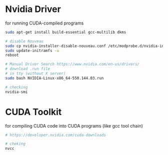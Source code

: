 # Nvidia Driver

for running CUDA-compiled programs

```sh
sudo apt-get install build-essential gcc-multilib dkms

# disable Nouveau
sudo cp nvidia-installer-disable-nouveau.conf /etc/modprobe.d/nvidia-installer-disable-nouveau.conf
sudo update-initramfs -u
reboot

# Manual Driver Search https://www.nvidia.com/en-us/drivers/
# download .run file
# in tty (without X server)
sudo bash NVIDIA-Linux-x86_64-550.144.03.run

# checking
nvidia-smi
```

# CUDA Toolkit

for compiling CUDA code into CUDA programs (like gcc tool chain)

```sh
# https://developer.nvidia.com/cuda-downloads

# cheking
nvcc
```

